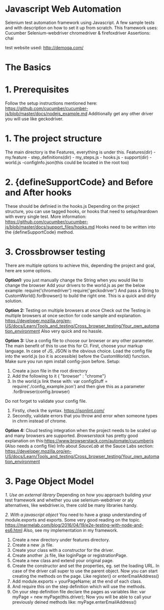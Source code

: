 # Javascript Web Automation


Selenium test automation framework using Javascript. A few sample tests and with description on how to set it up from scratch.
This framework uses:
Cucumber
Selenium-webdriver
chromedriver & firefoxdriver
Assertions: chai

test website used: http://demoqa.com/


# The Basics
# 1. Prerequisites
Follow the setup instructions mentioned here: https://github.com/cucumber/cucumber-js/blob/master/docs/nodejs_example.md
Additionally get any other driver you will use like geckodriver.
# 1. The project structure
The main directory is the Features, everything is under this.
Features(dir)
    - my.feature
    - step_definitions(dir)
            - my_steps.js
            - hooks.js
    - support(dir)
            - world.js
            -configInfo.json(this could be located in the root too)

# 2. {defineSupportCode} and Before and After hooks
These should be definied in the hooks.js
Depending on the project structure, you can use tagged hooks, or hooks that need to setup/teardown with every single test. 
More information: 
https://github.com/cucumber/cucumber-js/blob/master/docs/support_files/hooks.md
Hooks need to be written into the {defineSupportCode} method. 

# 3. Crossbrowser testing
There are multiple options to achieve this, depending the project and goal, here are some options. 

**Option1:** you just manually change the String when you would like to change the browser
Add your drivers to the world.js as per the below example:
require('chromedriver')
require('geckodriver')
And pass a String to  CustomWorld().forBrowser() to build the right one. 
This is a quick and dirty solution. 

**Option 2:** Testing on multiple browsers at once
Check out the Testing in multiple browsers at once section for code sample and explanation. 
https://developer.mozilla.org/en-US/docs/Learn/Tools_and_testing/Cross_browser_testing/Your_own_automation_environment
Also very quick and no hassle. 

**Option 3:** Use a config file to choose our browser or any other parameter.
The main benefit of this to use this for CI. 
First, choose your markup language. In case of JS, JSON is the obvious choice. 
Load the config file into the world.js (so it is accessible) before the CustomWorld() function. 
Make sure you run npm install config-json before. 
Setup:
1. Create a json file in the root directory
2. Add the following to it
{ "browser" : "chrome"}
3. In the world.js link these with: var configStuff = require('./config_example.json')
and then give this as a parameter .forBrowser(config.browser)

Do not forget to validate your config file. 
1. Firstly, check the syntax. https://jsonlint.com/
2. Secondly, validate errors that you throw and error when someone types in chrm instead of chrome. 

**Option 4:** Cloud testing integration when the project needs to be scaled up and many browsers are supported. 
_Browserstack_ has pretty good explanation on this:https://www.browserstack.com/automate/cucumberjs
(Also needs a config file)
Info about _SauceLab_ at the Sauce Labs section:
https://developer.mozilla.org/en-US/docs/Learn/Tools_and_testing/Cross_browser_testing/Your_own_automation_environment

# 3. Page Object Model
_1. Use an external library_
Depending on how you approach building your test framework and whether you use selenium-webdriver or aly alternatives, 
like webdriver.io, there cold be many libraries handy. 

_2. With a javascript object_
You need to have a grasp understanding of module.exports and exports. 
Some very good reading on the topic. 
https://marmelab.com/blog/2016/04/19/e2e-testing-with-node-and-es6.html
Also, see my implementation in my framework. 
1. Create a new directory under features directory.
2. Create a new .js file. 
3. Create your class with a constructor for the driver. 
4. Create another .js file, like loginPage or registrationPage. 
5. Create a new class and extend your original page. 
6. Create the constructor and set the properties, eg. set the loading URL. 
In case of the driver call super to use the parent object. 
Now you can start creating the methods on the page. Like register() or enterEmailAddress()
7. Add module.exports = yourPageName; at the end of each class. 
8. And require this on the step definition which will use the methods. 
9. On your step definition file declare the pages as variables like:
var myPage = new myPage(this.driver);
Now you will be able to call your previously deined methods like:
myPage.enterEmailAddress()




